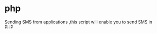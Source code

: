 # php

Sending SMS from applications ,this script will enable you to send SMS in PHP

<?php
$key = "app_key";
